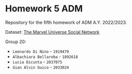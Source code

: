 # Homework 5 ADM
Repository for the fifth homework of ADM A.Y. 2022/2023.

Dataset: [The Marvel Universe Social Network](https://www.kaggle.com/datasets/csanhueza/the-marvel-universe-social-network?select=hero-network.csv)

Group 20:
- `Leonardo Di Nino` - `1919479`
- `Albachiara Bellaroba` - `1892618`
- `Lucia Dicunta` - `2037075`
- `Gian Alvin Guico` - `2033024`
